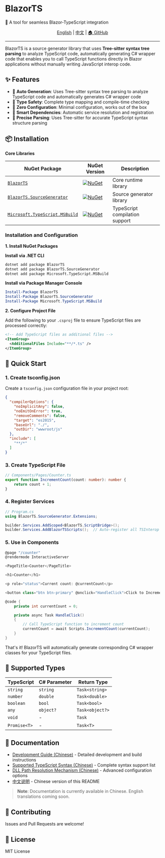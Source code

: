 # BlazorTS

🚀 A tool for seamless Blazor-TypeScript integration

<div align="center">

[English](README.md) | [中文](README_CN.md) | [🏠 GitHub](https://github.com/s97712/BlazorTS)

</div>

---

BlazorTS is a source generator library that uses **Tree-sitter syntax tree parsing** to analyze TypeScript code, automatically generating C# wrapper code that enables you to call TypeScript functions directly in Blazor applications without manually writing JavaScript interop code.

## ✨ Features

- 🔄 **Auto Generation**: Uses Tree-sitter syntax tree parsing to analyze TypeScript code and automatically generates C# wrapper code
- 🎯 **Type Safety**: Complete type mapping and compile-time checking
- 🚀 **Zero Configuration**: Minimal configuration, works out of the box
- 🔧 **Smart Dependencies**: Automatic service resolution and registration
- 🌳 **Precise Parsing**: Uses Tree-sitter for accurate TypeScript syntax structure parsing

## 📦 Installation

**Core Libraries**

| NuGet Package | NuGet Version | Description |
|--|--|--|
| [`BlazorTS`](https://www.nuget.org/packages/BlazorTS) | [![NuGet](https://img.shields.io/nuget/v/BlazorTS.svg?style=flat)](https://www.nuget.org/packages/BlazorTS) | Core runtime library |
| [`BlazorTS.SourceGenerator`](https://www.nuget.org/packages/BlazorTS.SourceGenerator) | [![NuGet](https://img.shields.io/nuget/v/BlazorTS.SourceGenerator.svg?style=flat)](https://www.nuget.org/packages/BlazorTS.SourceGenerator) | Source generator library |
| [`Microsoft.TypeScript.MSBuild`](https://www.nuget.org/packages/Microsoft.TypeScript.MSBuild) | [![NuGet](https://img.shields.io/nuget/v/Microsoft.TypeScript.MSBuild.svg?style=flat)](https://www.nuget.org/packages/Microsoft.TypeScript.MSBuild) | TypeScript compilation support |

### Installation and Configuration

**1. Install NuGet Packages**

**Install via .NET CLI**
```bash
dotnet add package BlazorTS
dotnet add package BlazorTS.SourceGenerator
dotnet add package Microsoft.TypeScript.MSBuild
```

**Install via Package Manager Console**
```powershell
Install-Package BlazorTS
Install-Package BlazorTS.SourceGenerator
Install-Package Microsoft.TypeScript.MSBuild
```

**2. Configure Project File**

Add the following to your `.csproj` file to ensure TypeScript files are processed correctly:

```xml
<!-- Add TypeScript files as additional files -->
<ItemGroup>
  <AdditionalFiles Include="**/*.ts" />
</ItemGroup>
```

## 🚀 Quick Start

### 1. Create tsconfig.json

Create a `tsconfig.json` configuration file in your project root:

```json
{
  "compilerOptions": {
    "noImplicitAny": false,
    "noEmitOnError": true,
    "removeComments": false,
    "target": "es2015",
    "baseUrl": "./",
    "outDir": "wwwroot/js"
  },
  "include": [
    "**/*"
  ]
}
```

### 3. Create TypeScript File

```typescript
// Components/Pages/Counter.ts
export function IncrementCount(count: number): number {
    return count + 1;
}
```

### 4. Register Services

```csharp
// Program.cs
using BlazorTS.SourceGenerator.Extensions;

builder.Services.AddScoped<BlazorTS.ScriptBridge>();
builder.Services.AddBlazorTSScripts();  // Auto-register all TSInterop services


```

### 5. Use in Components

```csharp
@page "/counter"
@rendermode InteractiveServer

<PageTitle>Counter</PageTitle>

<h1>Counter</h1>

<p role="status">Current count: @currentCount</p>

<button class="btn btn-primary" @onclick="HandleClick">Click to Increment</button>

@code {
    private int currentCount = 0;

    private async Task HandleClick()
    {
        // Call TypeScript function to increment count
        currentCount = await Scripts.IncrementCount(currentCount);
    }
}
```

That's it! BlazorTS will automatically generate corresponding C# wrapper classes for your TypeScript files.

## 🔧 Supported Types

| TypeScript | C# Parameter | Return Type |
|------------|-------------|------------|
| `string` | `string` | `Task<string>` |
| `number` | `double` | `Task<double>` |
| `boolean` | `bool` | `Task<bool>` |
| `any` | `object?` | `Task<object?>` |
| `void` | - | `Task` |
| `Promise<T>` | - | `Task<T>` |

## 📖 Documentation

- [Development Guide (Chinese)](docs/开发指南.md) - Detailed development and build instructions
- [Supported TypeScript Syntax (Chinese)](docs/支持的TypeScript语法.md) - Complete syntax support list
- [DLL Path Resolution Mechanism (Chinese)](docs/dll路径解析机制文档.md) - Advanced configuration options
- [中文说明](README_CN.md) - Chinese version of this README

> **Note**: Documentation is currently available in Chinese. English translations coming soon.

## 🤝 Contributing

Issues and Pull Requests are welcome!

## 📄 License

MIT License